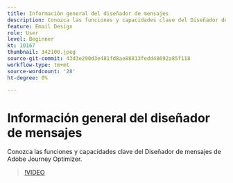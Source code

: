 ```yaml
---
title: Información general del diseñador de mensajes
description: Conozca las funciones y capacidades clave del Diseñador de mensajes de Adobe Journey Optimizer.
feature: Email Design
role: User
level: Beginner
kt: 10167
thumbnail: 342100.jpeg
source-git-commit: 43d3e290d3e481fd8ae88813fedd48692a85f118
workflow-type: tm+mt
source-wordcount: '28'
ht-degree: 0%

---
```



# Información general del diseñador de mensajes

Conozca las funciones y capacidades clave del Diseñador de mensajes de Adobe Journey Optimizer.

>[!VIDEO](https://video.tv.adobe.com/v/342100?quality=12&learn=on)
